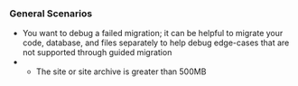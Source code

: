 ### General Scenarios

- You want to debug a failed migration; it can be helpful to migrate your code, database, and files separately to help debug edge-cases that are not supported through guided migration
- - The site or site archive is greater than 500MB
